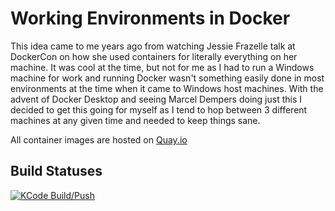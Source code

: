 # Working Environments in Docker

This idea came to me years ago from watching Jessie Frazelle talk at DockerCon on how she used containers for literally everything on her machine. It was cool at the time, but not for me as I had to run a Windows machine for work and running Docker wasn't something easily done in most environments at the time when it came to Windows host machines. With the advent of Docker Desktop and seeing Marcel Dempers doing just this I decided to get this going for myself as I tend to hop between 3 different machines at any given time and needed to keep things sane.

All container images are hosted on [Quay.io](https://quay.io/)

## Build Statuses
[![KCode Build/Push](https://github.com/KyWa/dockerbuilds/actions/workflows/kcode-publish.yml/badge.svg)](https://github.com/KyWa/dockerbuilds/actions/workflows/kcode-publish.yml)
